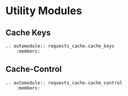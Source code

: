 # Utility Modules

## Cache Keys
```{eval-rst}
.. automodule:: requests_cache.cache_keys
    :members:
```

## Cache-Control
```{eval-rst}
.. automodule:: requests_cache.cache_control
    :members:
```